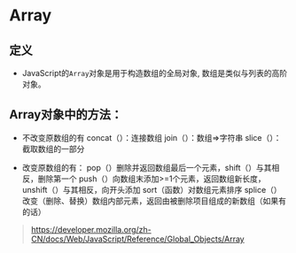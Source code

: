 # Array
## 定义
- JavaScript的`Array`对象是用于构造数组的全局对象, 数组是类似与列表的高阶对象。

## Array对象中的方法：
- 不改变原数组的有
concat（）：连接数组
join（）：数组=>字符串
slice（）：截取数组的一部分

- 改变原数组的有：
pop（）删除并返回数组最后一个元素，shift（）与其相反，删除第一个
push（）向数组末添加>=1个元素，返回数组新长度，unshift（）与其相反，向开头添加
sort（函数）对数组元素排序
splice（）改变（删除、替换）数组内部元素，返回由被删除项目组成的新数组（如果有的话）

> https://developer.mozilla.org/zh-CN/docs/Web/JavaScript/Reference/Global_Objects/Array